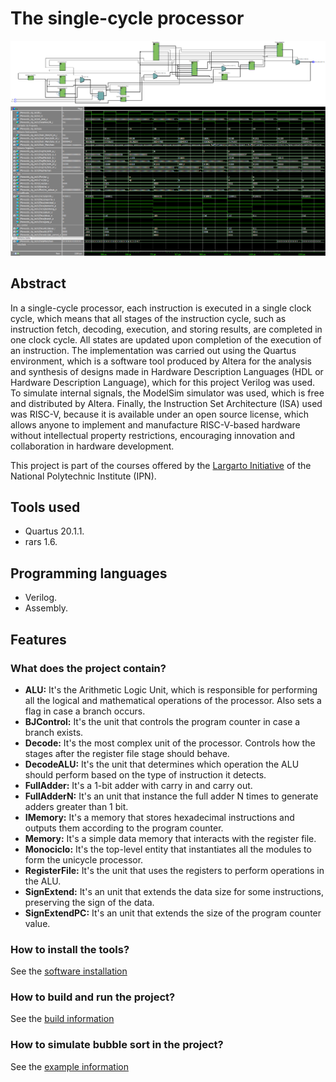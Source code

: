 # The single-cycle processor

![RTL View](assets/images/unicycleRTL.PNG)
![WaveForm View](assets/images/unicycleWave.PNG)

## Abstract
In a single-cycle processor, each instruction is executed in a single clock cycle, which means that all stages of the instruction cycle, such as instruction fetch, decoding, execution, and storing results, are completed in one clock cycle. All states are updated upon completion of the execution of an instruction. The implementation was carried out using the Quartus environment, which is a software tool produced by Altera for the analysis and synthesis of designs made in Hardware Description Languages (HDL or Hardware Description Language), which for this project Verilog was used. To simulate internal signals, the ModelSim simulator was used, which is free and distributed by Altera. Finally, the Instruction Set Architecture (ISA) used was RISC-V, because it is available under an open source license, which allows anyone to implement and manufacture RISC-V-based hardware without intellectual property restrictions, encouraging innovation and collaboration in hardware development. 

This project is part of the courses offered by the [Largarto Initiative](https://lagarto.ipn.mx/) of the National Polytechnic Institute (IPN).

## Tools used
- Quartus 20.1.1.
- rars 1.6.

## Programming languages
- Verilog.
- Assembly.

## Features
### What does the project contain?
- **ALU:** It's the Arithmetic Logic Unit, which is responsible for performing all the logical and mathematical operations of the processor. Also sets a flag in case a branch occurs.
- **BJControl:** It's the unit that controls the program counter in case a branch exists.
- **Decode:** It's the most complex unit of the processor. Controls how the stages after the register file stage should behave.
- **DecodeALU:** It's the unit that determines which operation the ALU should perform based on the type of instruction it detects.
- **FullAdder:** It's a 1-bit adder with carry in and carry out.
- **FullAdderN:** It's an unit that instance the full adder N times to generate adders greater than 1 bit.
- **IMemory:** It's a memory that stores hexadecimal instructions and outputs them according to the program counter.
- **Memory:** It's a simple data memory that interacts with the register file.
- **Monociclo:** It's the top-level entity that instantiates all the modules to form the unicycle processor.
- **RegisterFile:** It's the unit that uses the registers to perform operations in the ALU.
- **SignExtend:** It's an unit that extends the data size for some instructions, preserving the sign of the data.
- **SignExtendPC:** It's an unit that extends the size of the program counter value.

### How to install the tools?
See the [software installation](docs/softwareInstallation.md)

### How to build and run the project?
See the [build information](docs/buildInformation.md)

### How to simulate bubble sort in the project?
See the [example information](docs/exampleInformation.md)
